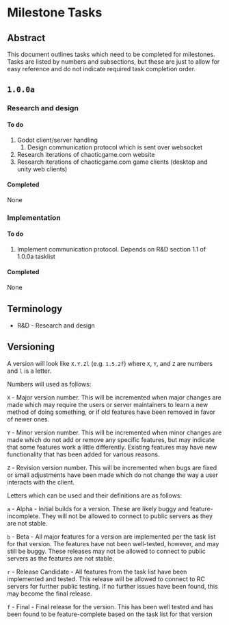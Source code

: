 # Milestone Tasks

## Abstract
This document outlines tasks which need to be completed for milestones. Tasks
are listed by numbers and subsections, but these are just to allow for easy
reference and do not indicate required task completion order.

## `1.0.0a`

### Research and design

#### To do
1. Godot client/server handling
    1. Design communication protocol which is sent over websocket
2. Research iterations of chaoticgame.com website
3. Research iterations of chaoticgame.com game clients (desktop and unity web clients)

#### Completed
None

### Implementation

#### To do
1. Implement communication protocol. Depends on R&D section 1.1 of 1.0.0a tasklist

#### Completed
None

## Terminology
* R&D - Research and design

## Versioning
A version will look like `X.Y.Zl` (e.g. `1.5.2f`) where `X`, `Y`, and `Z` are numbers and `l` is a letter.

Numbers will used as follows:

`X` - Major version number. This will be incremented when major changes are made which may require the users or server maintainers to learn a new method of doing something, or if old features have been removed in favor of newer ones.

`Y` - Minor version number. This will be incremented when minor changes are made which do not add or remove any specific features, but may indicate that some features work a little differently. Existing features may have new functionality that has been added for various reasons.

`Z` - Revision version number. This will be incremented when bugs are fixed or small adjustments have been made which do not change the way a user interacts with the client.

Letters which can be used and their definitions are as follows:

`a` - Alpha - Initial builds for a version. These are likely buggy and feature-incomplete. They will not be allowed to connect to public servers as they are not stable.

`b` - Beta - All major features for a version are implemented per the task list for that version. The features have not been well-tested, however, and may still be buggy. These releases may not be allowed to connect to public servers as the features are not stable.

`r` - Release Candidate - All features from the task list have been implemented and tested. This release will be allowed to connect to RC servers for further public testing. If no further issues have been found, this may become the final release.

`f` - Final - Final release for the version. This has been well tested and has been found to be feature-complete based on the task list for that version
